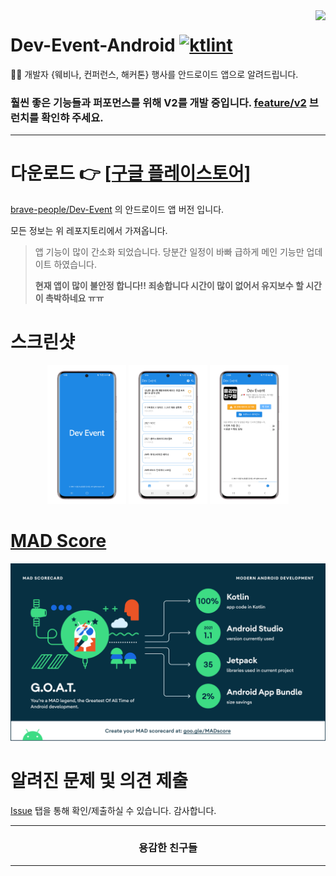 <image src="https://raw.githubusercontent.com/brave-people/Dev-Event-Android/master/app/src/main/res/mipmap-xxhdpi/ic_launcher.png" align="right"/>

# Dev-Event-Android [![ktlint](https://img.shields.io/badge/code%20style-%E2%9D%A4-FF4081.svg)](https://ktlint.github.io/)

🎉🎈 개발자 {웨비나, 컨퍼런스, 해커톤} 행사를 안드로이드 앱으로 알려드립니다.

### 훨씬 좋은 기능들과 퍼포먼스를 위해 V2를 개발 중입니다. [feature/v2](https://github.com/brave-people/Dev-Event-Android/tree/feature/v2) 브런치를 확인햐 주세요.

---

# 다운로드 👉 [[구글 플레이스토어]](https://play.google.com/store/apps/details?id=team.bravepeople.devevent)

[brave-people/Dev-Event](https://github.com/brave-people/Dev-Event) 의 안드로이드 앱 버전 입니다.

모든 정보는 위 레포지토리에서 가져옵니다.

> 앱 기능이 많이 간소화 되었습니다. 당분간 일정이 바빠 급하게 메인 기능만 업데이트 하였습니다.
>
> **현재 앱이 많이 불안정 합니다!! 죄송합니다 시간이 많이 없어서 유지보수 할 시간이 촉박하네요 ㅠㅠ**

# 스크린샷

<p align="center">
  <img alt="splash" src="/images/splash.png?raw=true" width="25%"/>
  <img alt="main" src="/images/main.png?raw=true" width="25%" />
  <img alt="info" src="/images/info_v2.png?raw=true" width="25%" />
</p>

# [MAD Score](https://madscorecard.withgoogle.com/scorecard/share/1492290925/)

![](/images/madscore/summary.png?raw=true)

# 알려진 문제 및 의견 제출

[Issue](https://github.com/brave-people/Dev-Event-Android/issues) 탭을 통해 확인/제출하실 수 있습니다. 감사합니다.

<div align=center>
    <hr/>
      <h3>용감한 친구들</h3>
    <hr/>
</div>
